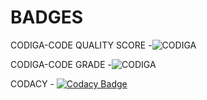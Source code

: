 # BADGES

CODIGA-CODE QUALITY SCORE -![CODIGA](https://api.codiga.io/project/32131/score/svg)

CODIGA-CODE GRADE -![CODIGA](https://api.codiga.io/project/32131/status/svg)

CODACY - [![Codacy Badge](https://app.codacy.com/project/badge/Grade/57d32911f4524897939a45d057e7371b)](https://www.codacy.com/gh/ANISHVISWA-N/M1_App_Password-Protected-Notes-Taker/dashboard?utm_source=github.com&amp;utm_medium=referral&amp;utm_content=ANISHVISWA-N/M1_App_Password-Protected-Notes-Taker&amp;utm_campaign=Badge_Grade)
